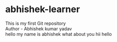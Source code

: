 # abhishek-learner
This is my first Git repository
<br>
Author - Abhishek kumar yadav
<br>
hello my name is abhishek what about you
hii hello